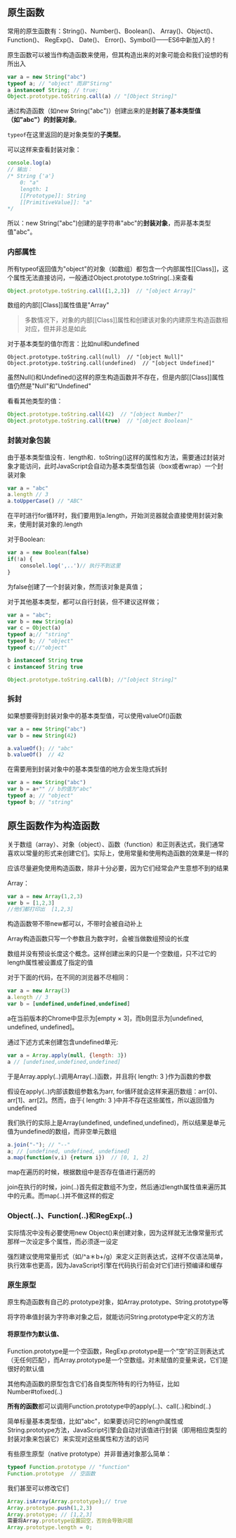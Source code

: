 ## 原生函数

常用的原生函数有：String()、Number()、Boolean()、 Array()、Object()、Function()、 RegExp()、 Date()、 Error()、Symbol()——ES6中新加入的！

原生函数可以被当作构造函数来使用，但其构造出来的对象可能会和我们设想的有所出入

```js
var a = new String("abc")
typeof a; // "object" 而非"Stirng"
a instanceof String; // true;
Object.prototype.toString.call(a) // "[Object String]"
```

通过构造函数（如new String("abc")）创建出来的是**封装了基本类型值（如"abc"）的封装对象**。

`typeof`在这里返回的是对象类型的**子类型**。

可以这样来查看封装对象：

```js
console.log(a)
// 输出：
/* String {'a'}
    0: "a"
    length: 1
    [[Prototype]]: String
    [[PrimitiveValue]]: "a"
*/
```

所以：new String("abc")创建的是字符串"abc"的**封装对象**，而非基本类型值"abc"。

### 内部属性

所有typeof返回值为"object"的对象（如数组）都包含一个内部属性[[Class]]，这个属性无法直接访问，一般通过Object.prototype.toString(..)来查看

```js
Object.prototype.toString.call([1,2,3])  // "[object Array]"
```

数组的内部[[Class]]属性值是"Array"

>  多数情况下，对象的内部[[Class]]属性和创建该对象的内建原生构造函数相对应，但并非总是如此

对于基本类型的值尔而言：比如null和undefined

```JS
Object.prototype.toString.call(null)  // "[object Null]"
Object.prototype.toString.call(undefined)  // "[object Undefined]"
```

虽然Null()和Undefined()这样的原生构造函数并不存在，但是内部[[Class]]属性值仍然是"Null"和"Undefined"

看看其他类型的值：

```js
Object.prototype.toString.call(42)  // "[object Number]"
Object.prototype.toString.call(true)  // "[object Boolean]"
```

### 封装对象包装

由于基本类型值没有．length和．toString()这样的属性和方法，需要通过封装对象才能访问，此时JavaScript会自动为基本类型值包装（box或者wrap）一个封装对象

```js
var a = "abc"
a.length // 3
a.toUpperCase() // "ABC"
```

在平时进行for循环时，我们要用到a.length，开始浏览器就会直接使用封装对象来，使用封装对象的.length

对于Boolean:

```js
var a = new Boolean(false)
if(!a) {
    consolel.log(',..')// 执行不到这里
}
```

为false创建了一个封装对象，然而该对象是真值；

对于其他基本类型，都可以自行封装，但不建议这样做；

```js
var a = "abc";
var b = new String(a)
var c = Object(a)
typeof a;// "string"
typeof b; // "object"
typeof c;//"object"

b instanceof String true
c instanceof String true

Object.prototype.toString.call(b); //"[object String]"
```

### 拆封

如果想要得到封装对象中的基本类型值，可以使用valueOf()函数

```js
var a = new String("abc")
var b = new String(42)

a.valueOf(); // "abc"
b.valueOf()  // 42
```

在需要用到封装对象中的基本类型值的地方会发生隐式拆封

```js
var a = new String("abc")
var b = a+"" // b的值为"abc"
typeof a; // "object"
typeof b; // "string"
```

## 原生函数作为构造函数

关于数组（array）、对象（object）、函数（function）和正则表达式，我们通常喜欢以常量的形式来创建它们。实际上，使用常量和使用构造函数的效果是一样的

应该尽量避免使用构造函数，除非十分必要，因为它们经常会产生意想不到的结果

Array：

```js
var a = new Array(1,2,3)
var b = [1,2,3]
//他们都打印出  [1,2,3]
```

构造函数带不带new都可以，不带时会被自动补上

Array构造函数只写一个参数且为数字时，会被当做数组预设的长度

数组并没有预设长度这个概念。这样创建出来的只是一个空数组，只不过它的length属性被设置成了指定的值

对于下面的代码，在不同的浏览器不尽相同：

```js
var a = new Array(3)
a.length // 3
var b = [undefined,undefined,undefined]
```

a在当前版本的Chrome中显示为[empty × 3]，而b则显示为[undefined, undefined, undefined]。

通过下述方式来创建包含undefined单元:

```js
var a = Array.apply(null, {length: 3})
a // [undefined,undefined,undefined]
```

于是Array.apply(..)调用Array(..)函数，并且将{ length: 3 }作为函数的参数

假设在apply(..)内部该数组参数名为arr, for循环就会这样来遍历数组：arr[0]、arr[1]、arr[2]。然而，由于{ length: 3 }中并不存在这些属性，所以返回值为undefined

我们执行的实际上是Array(undefined, undefined,undefined)，所以结果是单元值为undefined的数组，而非空单元数组

```js
a.join("-"); // "--"
a; // [undefined, undefined, undefined]
a.map(function(v,i) {return i})  // [0, 1, 2]
```

map在遍历的时候，根据数组中是否存在值进行遍历的

join在执行的时候，join(..)首先假定数组不为空，然后通过length属性值来遍历其中的元素。而map(..)并不做这样的假定

### Object(..)、Function(..)和RegExp(..)

实际情况中没有必要使用new Object()来创建对象，因为这样就无法像常量形式那样一次设定多个属性，而必须逐一设定



强烈建议使用常量形式（如/^a＊b+/g）来定义正则表达式，这样不仅语法简单，执行效率也更高，因为JavaScript引擎在代码执行前会对它们进行预编译和缓存

### 原生原型

原生构造函数有自己的.prototype对象，如Array.prototype、String.prototype等

将字符串值封装为字符串对象之后，就能访问String.prototype中定义的方法

#### 将原型作为默认值、

Function.prototype是一个空函数，RegExp.prototype是一个“空”的正则表达式（无任何匹配），而Array.prototype是一个空数组。对未赋值的变量来说，它们是很好的默认值

其他构造函数的原型包含它们各自类型所特有的行为特征，比如Number#tofixed(..)

**所有的函数**都可以调用Function.prototype中的apply(..)、call(..)和bind(..)

简单标量基本类型值，比如"abc"，如果要访问它的length属性或String.prototype方法，JavaScript引擎会自动对该值进行封装（即用相应类型的封装对象来包装它）来实现对这些属性和方法的访问

有些原生原型（native prototype）并非普通对象那么简单：

```js
typeof Function.prototype // "function"
Function.prototype  // 空函数

```

我们甚至可以修改它们

```js
Array.isArray(Array.prototype);// true
Array.prototype.push(1,2,3)
Array.prototype; // [1,2,3]
需要将Array.prototype设置回空，否则会导致问题
Array.prototype.length = 0;
```

